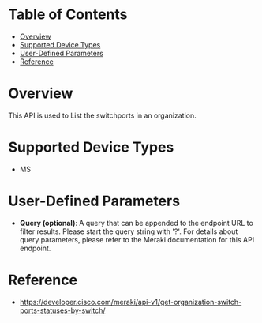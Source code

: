 # Table of Contents
- [Overview](#overview)
- [Supported Device Types](#supported-device-types)
- [User-Defined Parameters](#user-defined-parameters)
- [Reference](#reference)

# Overview <a name="overview"></a>
This API is used to List the switchports in an organization.


# Supported Device Types <a name="supported-device-types"></a>
* MS

# User-Defined Parameters <a name="user-defined-parameters"></a>
* <b>Query (optional)</b>: A query that can be appended to the endpoint URL to filter results. Please start the query string with '?'. For details about query parameters, please refer to the Meraki documentation for this API endpoint.

# Reference <a name="reference"></a>
* https://developer.cisco.com/meraki/api-v1/get-organization-switch-ports-statuses-by-switch/